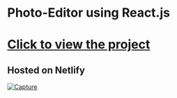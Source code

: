# Photo-Editor using React.js
<h1><a href="https://angry-heyrovsky-50e332.netlify.app/">Click to view the project</a></h1>

## Hosted on Netlify 
<a href="https://angry-heyrovsky-50e332.netlify.app/">![Capture](https://user-images.githubusercontent.com/55646472/102017732-b79b7100-3d8e-11eb-93a4-7bc209701bcd.PNG)</a>


 

